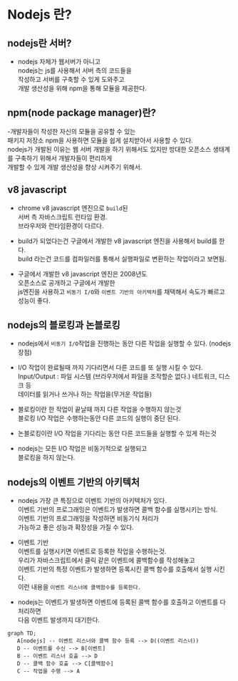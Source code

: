 # Nodejs 란?

## nodejs란 서버?
- nodejs 자체가 웹서버가 아니고<br>
nodejs는 js를 사용해서 서버 측의 코드들을<br>
작성하고 서버를 구축할 수 있게 도와주고<br>
개발 생산성을 위해 npm을 통해 모듈을 제공한다.

## npm(node package manager)란?
 -개발자들이 작성한 자신의 모듈을 공유할 수 있는 <br>
 패키지 저장소 npm을 사용하면 모듈을 쉽게 설치받아서 사용할 수 있다.<br>
 nodejs가 개발된 이유는 웹 서버 개발을 하기 위해서도 있지만
 방대한 오픈소스 생태계를 구축하기 위해서 개발자들이 편리하게<br>
 개발할 수 있게 개발 생산성을 향상 시켜주기 위해서.

 ## v8 javascript
 - chrome v8 javascript 엔진으로 `build`된 <br>
 서버 측 자바스크립트 런타임 환경.<br>
 브라우저와 런타임환경이 다르다.

 - build가 되었다는건 구글에서 개발한 v8 javascript 엔진을 사용해서 build를 한다.<br>
 build 라는건 코드를 컴파일러를 통해서 실행파일로 변환하는 작업이라고 보면됨.

 - 구글에서 개발한 v8 javascript 엔진은 2008년도<br>
 오픈소스로 공개하고 구글에서 개발한 <br>
 js엔진을 사용하고 `비동기 I/O`와 `이벤트 기반의 아키텍처`를 채택해서 속도가 빠르고 성능이 좋다.

 ## nodejs의 블로킹과 논블로킹
 - nodejs에서 `비동기 I/O`작업을 진행하는 동안 다른 작업을 실행할 수 있다. (nodejs 장점)
 - I/O 작업이 완료될때 까지 기다리면서 다른 코드를 또 실행 시킬 수 있다. <br>
 Input/Output : 파일 시스템 (브라우저에서 파일을 조작할순 없다.)
 네트워크, 디스크 등 <br>
 데이터를 읽거나 쓰거나 하는 작업을(무거운 작업들)


- 블로킹이란 한 작업이 끝날때 까지 다른 작업을 수행하지 않는것<br>
 블로킹 I/O 작업은 수행하는동안 다른 코드의 실행이 중단 된다.
- 논블로킹이란 I/O 작업을 기다리는 동안 다른 코드들을 실행할 수 있게 하는것<br>
- nodejs는 모든 I/O 작업은 비동기적으로 실행되고<br>
블로킹을 하지 않는다.

## nodejs의 이벤트 기반의 아키텍처

- nodejs 가장 큰 특징으로 이벤트 기반의 아키텍처가 있다.<br>
이벤트 기반의 프로그래밍은 이벤트가 발생하면 콜백 함수를 실행시키는 방식.<br>
이벤트 기반의 프로그래밍을 작성하면 비동기식 처리가<br>
가능하고 좋은 성능과 확장성을 가질 수 있다.

- 이벤트 기반
<br> 이벤트를 실행시키면 이벤트로 등록한 작업을 수행하는것.
<br> 우리가 자바스크립트에서 클릭 같은 이벤트에 콜백함수를 작성해놓고 <br> 이벤트 기반의 특정 이벤트가 발생하면 등록시킨 콜백 함수를 호출해서 실행 시킨다.
<br> 이런 내용을 `이벤트 리스너에 콜백함수를 등록한다.`

- nodejs는 이벤트가 발생하면 이벤트에 등록된 콜백 함수를 호출하고 이벤트를 다 처리하면<br>
다음 이벤트 발생까지 대기한다.


```mermaid
graph TD;
   A[nodejs] -- 이벤트 리스너와 콜백 함수 등록 --> D((이벤트 리스너))
   D -- 이벤트를 수신 --> B[이벤트]
   B -- 이벤트 리스너 호출 --> D
   D -- 콜백 함수 호출 --> C[콜백함수]
   C -- 작업을 수행 --> A
```
